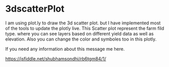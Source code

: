 # 3dscatterPlot
I am using plot.ly to draw the 3d scatter plot. but I have implemented most of the tools to update the plotly live. 
This Scatter plot represent the farm fild type. where you can see layers based on different yield data as well as elevation.
Also you can change the color and symboles too in this plotly.

If you need any information about this message me here.

https://jsfiddle.net/shubhamsondhi/rb6tgm84/1/

<script async src="//jsfiddle.net/shubhamsondhi/rb6tgm84/1/embed/"></script>
